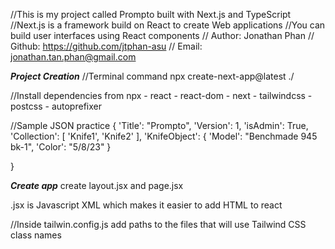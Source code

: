 //This is my project called Prompto built with Next.js and TypeScript
//Next.js is a framework build on React to create Web applications
//You can build user interfaces using React components
// Author: Jonathan Phan
// Github: https://github.com/jtphan-asu
// Email: jonathan.tan.phan@gmail.com


***Project Creation***
//Terminal command
npx create-next-app@latest ./

//Install dependencies from npx
	- react
	- react-dom
	- next
	- tailwindcss
	- postcss
	- autoprefixer

//Sample JSON practice
{
	'Title': "Prompto",
	'Version': 1,
	'isAdmin': True,
	'Collection': [
		'Knife1',
		'Knife2'
	],
	'KnifeObject': {
		'Model': "Benchmade 945 bk-1",
		'Color': "5/8/23"
	}

}

***Create app***
create layout.jsx and page.jsx

.jsx is Javascript XML which makes it easier to add HTML to react

//Inside tailwin.config.js add paths to the files that will use Tailwind CSS class names
